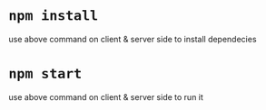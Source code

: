# `npm install`
use above command on client & server side to install dependecies

# `npm start`
use above command on client & server side to run it